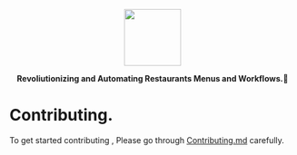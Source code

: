 <a href="https://dogehouse.tv"><p align="center">
<img height=100 src="https://raw.githubusercontent.com/FlixMenu/FlixMenu-web/staging"/>

</p></a>
<p align="center">
  <strong>Revoliutionizing and Automating Restaurants Menus and Workflows.🚀</strong>
</p>



# Contributing.

To get started contributing , Please go through [Contributing.md](https://github.com/FlixMenu/FlixMenu-web/Contributing.md) carefully.